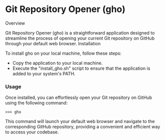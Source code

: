 # Git Repository Opener (gho)
Overview

Git Repository Opener (gho) is a straightforward application designed to streamline the process of opening your current Git repository on GitHub through your default web browser.
Installation

To install gho on your local machine, follow these steps:

- Copy the application to your local machine.
- Execute the "install_gho.sh" script to ensure that the application is added to your system's PATH.

### Usage

Once installed, you can effortlessly open your Git repository on GitHub using the following command:  
```
>>> gho
```

This command will launch your default web browser and navigate to the corresponding GitHub repository, providing a convenient and efficient way to access your codebase.